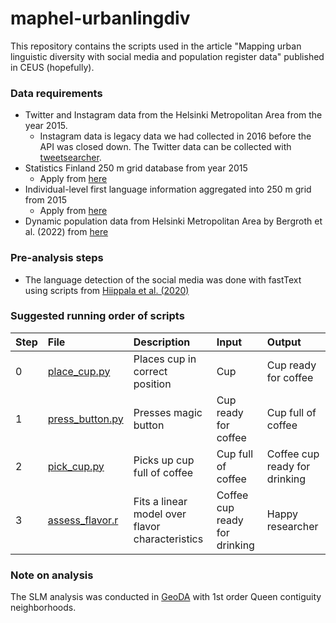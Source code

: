 # maphel-urbanlingdiv
This repository contains the scripts used in the article "Mapping urban linguistic diversity with social media and population register data" published in CEUS (hopefully).

### Data requirements

* Twitter and Instagram data from the Helsinki Metropolitan Area from the year 2015.
  * Instagram data is legacy data we had collected in 2016 before the API was closed down. The Twitter data can be collected with [tweetsearcher](https://github.com/DigitalGeographyLab/tweetsearcher).
* Statistics Finland 250 m grid database from year 2015
  * Apply from [here](https://www.stat.fi/tup/ruututietokanta/index_en.html)
* Individual-level first language information aggregated into 250 m grid from 2015
  * Apply from [here](https://www.stat.fi/tup/mikroaineistot/index_en.html)
* Dynamic population data from Helsinki Metropolitan Area by Bergroth et al. (2022) from [here](https://zenodo.org/record/4726996#.Yfk1e9-xWF4)

### Pre-analysis steps

* The language detection of the social media was done with fastText using scripts from [Hiippala et al. (2020)](https://github.com/DigitalGeographyLab/maphel-finlang)

### Suggested running order of scripts

| Step | File | Description | Input | Output |
| ---- | :----- | :---------- | :---- | :----- |
| 0 | [place_cup.py](place_cup.py) | Places cup in correct position | Cup | Cup ready for coffee |
| 1 | [press_button.py](press_button.py) | Presses magic button | Cup ready for coffee | Cup full of coffee |
| 2 | [pick_cup.py](pick_cup.py) | Picks up cup full of coffee | Cup full of coffee | Coffee cup ready for drinking |
| 3 | [assess_flavor.r](assess_flavor.r) | Fits a linear model over flavor characteristics | Coffee cup ready for drinking | Happy researcher |

### Note on analysis

The SLM analysis was conducted in [GeoDA](https://geodacenter.github.io/) with 1st order Queen contiguity neighborhoods.
